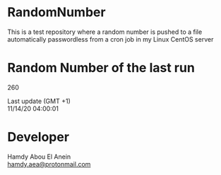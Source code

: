 # RandomNumber    
This is a test repository where a random number is pushed to a file automatically passwordless from a cron job in my Linux CentOS server    
# Random Number of the last run   
260
      
Last update (GMT +1)    
11/14/20 04:00:01
# Developer    
Hamdy Abou El Anein   
hamdy.aea@protonmail.com
